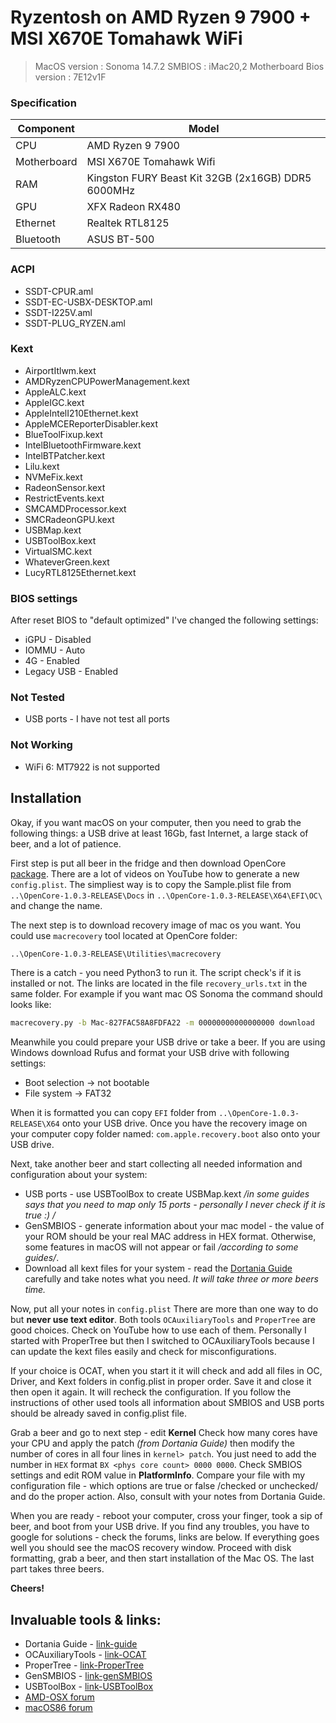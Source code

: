 # Ryzentosh on AMD Ryzen 9 7900 + MSI X670E Tomahawk WiFi

> MacOS version : Sonoma 14.7.2
> SMBIOS : iMac20,2
> Motherboard Bios version : 7E12v1F


### Specification
|  Component  | Model                               |
| ------------ |-------------------------------------|
| CPU  | AMD Ryzen 9 7900                   |
| Motherboard | MSI X670E Tomahawk Wifi          |
| RAM  | Kingston FURY Beast Kit 32GB (2x16GB) DDR5 6000MHz     |
|  GPU  | XFX Radeon RX480 |
| Ethernet  | Realtek RTL8125                     |
| Bluetooth  | ASUS BT-500                     |

### ACPI
- SSDT-CPUR.aml
- SSDT-EC-USBX-DESKTOP.aml
- SSDT-I225V.aml
- SSDT-PLUG_RYZEN.aml


### Kext
- AirportItlwm.kext
- AMDRyzenCPUPowerManagement.kext
- AppleALC.kext
- AppleIGC.kext
- AppleIntelI210Ethernet.kext
- AppleMCEReporterDisabler.kext
- BlueToolFixup.kext
- IntelBluetoothFirmware.kext
- IntelBTPatcher.kext
- Lilu.kext
- NVMeFix.kext
- RadeonSensor.kext
- RestrictEvents.kext
- SMCAMDProcessor.kext
- SMCRadeonGPU.kext
- USBMap.kext
- USBToolBox.kext
- VirtualSMC.kext
- WhateverGreen.kext
- LucyRTL8125Ethernet.kext

### BIOS settings
After reset BIOS to "default optimized" I've changed the following settings:
- iGPU - Disabled  
- IOMMU - Auto
- 4G - Enabled
- Legacy USB - Enabled 

### Not Tested
- USB ports - I have not test all ports

### Not Working
- WiFi 6: MT7922 is not supported

## Installation
Okay, if you want macOS on your computer, then you need to grab the following things: a USB drive at least 16Gb, fast Internet, a large stack of beer, and a lot of patience.

First step is put all beer in the fridge and then download OpenCore [package](https://github.com/acidanthera/opencorepkg/releases).
There are a lot of videos on YouTube how to generate a new `config.plist`. The simpliest way is to copy the Sample.plist file from `..\OpenCore-1.0.3-RELEASE\Docs` in `..\OpenCore-1.0.3-RELEASE\X64\EFI\OC\` and change the name.

The next step is to download recovery image of mac os you want. You could use `macrecovery` tool located at OpenCore folder:
```sh 
..\OpenCore-1.0.3-RELEASE\Utilities\macrecovery
```
There is a catch - you need Python3 to run it. The script check's if it is installed or not. 
The links are located in the file `recovery_urls.txt` in the same folder.
For example if you want mac OS Sonoma the command should looks like:
```sh
macrecovery.py -b Mac-827FAC58A8FDFA22 -m 00000000000000000 download
```
Meanwhile you could prepare your USB drive or take a beer. If you are using Windows download Rufus and format your USB drive with following settings:
- Boot selection -> not bootable
- File system -> FAT32

When it is formatted you can copy `EFI` folder from `..\OpenCore-1.0.3-RELEASE\X64` onto your USB drive.
Once you have the recovery image on your computer copy folder named: `com.apple.recovery.boot` also onto your USB drive.

Next, take another beer and start collecting all needed information and configuration about your system:
- USB ports - use USBToolBox to create USBMap.kext */in some guides says that you need to map only 15 ports - personally I never check if it is true :) /*
- GenSMBIOS - generate information about your mac model - the value of your ROM should be your real MAC address in HEX format. Otherwise, some features in macOS will not appear or fail */according to some guides/*.
- Download all kext files for your system - read the [Dortania Guide](https://dortania.github.io/OpenCore-Install-Guide/) carefully and take notes what you need. *It will take three or more beers time.*

Now, put all your notes in `config.plist` There are more than one way to do but **never use text editor**. Both tools `OCAuxiliaryTools` and `ProperTree` are good choices. Check on YouTube how to use each of them. Personally I started with ProperTree but then I switched to OCAuxiliaryTools because I can update the kext files easily and check for misconfigurations.

If your choice is OCAT, when you start it it will check and add all files in OC, Driver, and Kext folders in config.plist in proper order. Save it and close it then open it again. It will recheck the configuration.
If you follow the instructions of other used tools all information about SMBIOS and USB ports should be already saved in config.plist file.

Grab a beer and go to next step - edit **Kernel**
Check how many cores have your CPU and apply the patch *(from Dortania Guide)* then modify the number of cores in all four lines in `kernel> patch`. You just need to add the number in `HEX` format `BX <phys core count> 0000 0000`.
Check SMBIOS settings and edit ROM value in **PlatformInfo**. Compare your file with my configuration file - which options are true or false /checked or unchecked/ and do the proper action. Also, consult with your notes from Dortania Guide.

When you are ready - reboot your computer, cross your finger, took a sip of beer, and boot from your USB drive.
If you find any troubles, you have to google for solutions - check the forums, links are below. If everything goes well you should see the macOS recovery window. Proceed with disk formatting, grab a beer, and then start installation of the Mac OS. The last part takes three beers.

**Cheers!**

## Invaluable tools & links:
- Dortania Guide - [link-guide](https://dortania.github.io/OpenCore-Install-Guide/)
- OCAuxiliaryTools - [link-OCAT](https://github.com/ic005k/OCAuxiliaryTools)
- ProperTree - [link-ProperTree](https://github.com/corpnewt/ProperTree)
- GenSMBIOS - [link-genSMBIOS](https://github.com/corpnewt/GenSMBIOS)
- USBToolBox - [link-USBToolBox](https://github.com/USBToolBox/tool)
- [AMD-OSX forum](https://forum.amd-osx.com/)
- [macOS86 forum](https://macos86.it/)